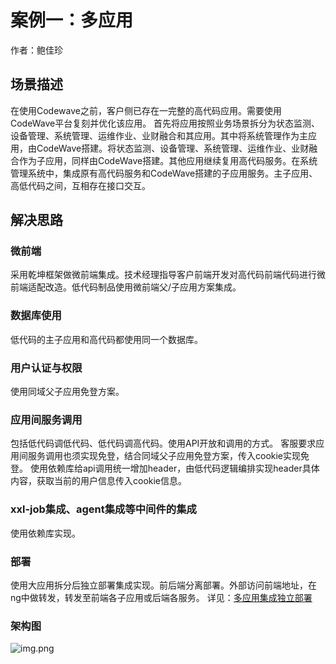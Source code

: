# 案例一：多应用
作者：鲍佳珍
## 场景描述
在使用Codewave之前，客户侧已存在一完整的高代码应用。需要使用CodeWave平台复刻并优化该应用。
首先将应用按照业务场景拆分为状态监测、设备管理、系统管理、运维作业、业财融合和其应用。其中将系统管理作为主应用，由CodeWave搭建。将状态监测、设备管理、系统管理、运维作业、业财融合作为子应用，同样由CodeWave搭建。其他应用继续复用高代码服务。在系统管理系统中，集成原有高代码服务和CodeWave搭建的子应用服务。主子应用、高低代码之间，互相存在接口交互。
## 解决思路
### 微前端
采用乾坤框架做微前端集成。技术经理指导客户前端开发对高代码前端代码进行微前端适配改造。低代码制品使用微前端父/子应用方案集成。
### 数据库使用
低代码的主子应用和高代码都使用同一个数据库。
### 用户认证与权限
使用同域父子应用免登方案。
### 应用间服务调用
包括低代码调低代码、低代码调高代码。使用API开放和调用的方式。
客服要求应用间服务调用也须实现免登，结合同域父子应用免登方案，传入cookie实现免登。
使用依赖库给api调用统一增加header，由低代码逻辑编排实现header具体内容，获取当前的用户信息传入cookie信息。
### xxl-job集成、agent集成等中间件的集成
使用依赖库实现。
### 部署
使用大应用拆分后独立部署集成实现。前后端分离部署。外部访问前端地址，在ng中做转发，转发至前端各子应用或后端各服务。
详见：[多应用集成独立部署](/deployment/multi-application-deploy.html)
### 架构图
![img.png](assets/img1-1.png)
